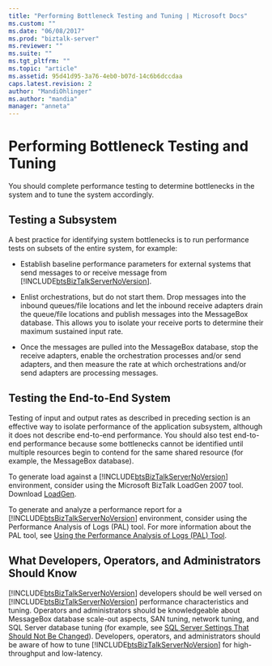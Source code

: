 ```yaml
---
title: "Performing Bottleneck Testing and Tuning | Microsoft Docs"
ms.custom: ""
ms.date: "06/08/2017"
ms.prod: "biztalk-server"
ms.reviewer: ""
ms.suite: ""
ms.tgt_pltfrm: ""
ms.topic: "article"
ms.assetid: 95d41d95-3a76-4eb0-b07d-14c6b6dccdaa
caps.latest.revision: 2
author: "MandiOhlinger"
ms.author: "mandia"
manager: "anneta"
---
```

# Performing Bottleneck Testing and Tuning
You should complete performance testing to determine bottlenecks in the system and to tune the system accordingly.  
  
## Testing a Subsystem  
 A best practice for identifying system bottlenecks is to run performance tests on subsets of the entire system, for example:  
  
-   Establish baseline performance parameters for external systems that send messages to or receive message from [!INCLUDE[btsBizTalkServerNoVersion](../includes/btsbiztalkservernoversion-md.md)].  
  
-   Enlist orchestrations, but do not start them. Drop messages into the inbound queues/file locations and let the inbound receive adapters drain the queue/file locations and publish messages into the MessageBox database. This allows you to isolate your receive ports to determine their maximum sustained input rate.  
  
-   Once the messages are pulled into the MessageBox database, stop the receive adapters, enable the orchestration processes and/or send adapters, and then measure the rate at which orchestrations and/or send adapters are processing messages.  
  
## Testing the End-to-End System  
 Testing of input and output rates as described in preceding section is an effective way to isolate performance of the application subsystem, although it does not describe end-to-end performance. You should also test end-to-end performance because some bottlenecks cannot be identified until multiple resources begin to contend for the same shared resource (for example, the MessageBox database).  
  
 To generate load against a [!INCLUDE[btsBizTalkServerNoVersion](../includes/btsbiztalkservernoversion-md.md)] environment, consider using the Microsoft BizTalk LoadGen 2007 tool. Download [LoadGen](https://www.microsoft.com/download/details.aspx?id=14925).  
  
 To generate and analyze a performance report for a [!INCLUDE[btsBizTalkServerNoVersion](../includes/btsbiztalkservernoversion-md.md)] environment, consider using the Performance Analysis of Logs (PAL) tool. For more information about the PAL tool, see [Using the Performance Analysis of Logs (PAL) Tool](../technical-guides/using-the-performance-analysis-of-logs-pal-tool.md).  
  
## What Developers, Operators, and Administrators Should Know  
 [!INCLUDE[btsBizTalkServerNoVersion](../includes/btsbiztalkservernoversion-md.md)] developers should be well versed on [!INCLUDE[btsBizTalkServerNoVersion](../includes/btsbiztalkservernoversion-md.md)] performance characteristics and tuning. Operators and administrators should be knowledgeable about MessageBox database scale-out aspects, SAN tuning, network tuning, and SQL Server database tuning (for example, see [SQL Server Settings That Should Not Be Changed](../technical-guides/sql-server-settings-that-should-not-be-changed.md)). Developers, operators, and administrators should be aware of how to tune [!INCLUDE[btsBizTalkServerNoVersion](../includes/btsbiztalkservernoversion-md.md)] for high-throughput and low-latency.